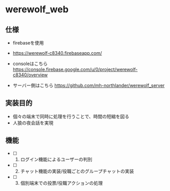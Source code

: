 # werewolf_web
## 仕様
- firebaseを使用
- https://werewolf-c8340.firebaseapp.com/
- consoleはこちら
https://console.firebase.google.com/u/0/project/werewolf-c8340/overview

- サーバー側はこちら
https://github.com/mh-northlander/werewolf_server

## 実装目的

- 個々の端末で同時に処理を行うことで、時間の短縮を図る
- 人狼の夜会話を実現

## 機能

- [ ] 1. ログイン機能によるユーザーの判別
- [ ] 2. チャット機能の実装/役職ごとのグループチャットの実装
- [ ] 3. 個別端末での投票/役職アクションの処理